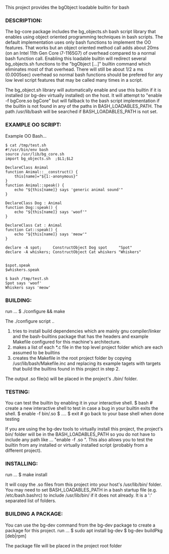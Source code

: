 This project provides the bgObject loadable builtin for bash

### DESCRIPTION:
The bg-core package includes the bg_objects.sh bash script library that enables using object oriented programming techniques in
bash scripts. The default implementation uses only bash functions to implement the OO features. That works but an object oriented
method call adds about 20ms (on an Intel 11th Gen Core i7-1165G7) of overhead compared to a normal bash function call. Enabling
this loadable builtin will redirect several bg_objects.sh functions to the "bgObject <cmd> [<arg1>...<argN>]" builtin command which
eliminates most of that overhead. There will still be about 1/2 a ms (0.0005sec) overhead so normal bash functions should be prefered
for any low level script features that may be called many times in a script.

The bg_object.sh library  will automatically enable and use this builtin if it is installed (or bg-dev virtually installed) on the
host.  It will attempt to "enable -f bgCore.so bgCore" but will fallback to the bash script implementation if the builtin is
not found in any of the paths in BASH_LOADABLES_PATH. The path /usr/lib/bash will be searched if BASH_LOADABLES_PATH is not set.

### EXAMPLE OO SCRIPT:
Example OO Bash...

	$ cat /tmp/test.sh
	#!/usr/bin/env bash
	source /usr/lib/bg_core.sh
	import bg_objects.sh  ;$L1;$L2

	DeclareClass Animal
	function Animal::__construct() {
		this[name]="${1:-anonymous}"
	}
	function Animal::speak() {
		echo "${this[name]} says 'generic animal sound'"
	}

	DeclareClass Dog : Animal
	function Dog::speak() {
		echo "${this[name]} says 'woof'"
	}

	DeclareClass Cat : Animal
	function Cat::speak() {
		echo "${this[name]} says 'meow'"
	}

	declare -A spot;     ConstructObject Dog spot     "Spot"
	declare -A whiskers; ConstructObject Cat whiskers "Whiskers"


	$spot.speak
	$whiskers.speak

	$ bash /tmp/test.sh
	Spot says 'woof'
	Whiskers says 'meow'


### BUILDING:
run ...
   <projRoot>$ ./configure && make

The ./configure script ..
   1. tries to install build dependencies which are mainly gnu compiler/linker and the bash-builtins package that has the headers
      and example Makefile configured for this machine's architecture.
   2. makes a list of each *.c file in the top level project folder which are each assumed to be builtins
   3. creates the Makefile in the root project folder by copying /usr/lib/bash/Makefile.inc and replacing its example tagets with
      targets that build the builtins found in this project in step 2.

The output <builtin>.so file(s) will be placed in the project's ./bin/ folder.


### TESTING:
You can test the builtin by enabling it in your
interactive shell.
   <projRoot>$ bash # create a new interactive shell to test in case a bug in your builtin exits the shell.
   <projRoot>$ enable -f bin/<builtin>.so <builtin>
   <projRoot>$ <builtin> ....
   <projRoot>$ exit  # go back to your base shell when done testing

If you are using the bg-dev tools to virtually install this project, the project's bin/ folder will be in the BASH_LOADABLES_PATH
so you do not have to include any path like ... "enable -f <builtin>.so <builtin>". This also allows you to test the builtin from
any installed or virtually installed script (probably from a different project).


### INSTALLING:
run ...
   <projRoot>$ make install

It will copy the <builtin>.so files from this project into your host's /usr/lib/bin/ folder. You may need to set BASH_LOADABLES_PATH
in a bash startup file (e.g. /etc/bash.bashrc) to include /usr/lib/bin/ if it does not already. It is a ':' separated list of folders.


### BUILDING A PACKAGE:
You can use the bg-dev command from the bg-dev package to create a package for this project.
run ...
   <projRoot>$ sudo apt install bg-dev
   <projRoot>$ bg-dev buildPkg [deb|rpm]

The package file will be placed in the project root folder

